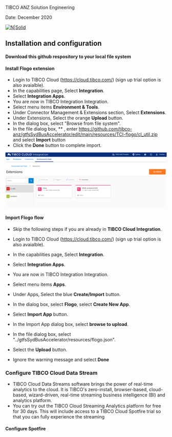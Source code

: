 
TIBCO ANZ Solution Engineering

Date: December 2020

[![N|Solid](https://docs.tibco.com/pub/businessevents-standard/5.4.0/doc/html/static/logo.png)](https://tibco.com)


## Installation and configuration
#### Download this github respository to your local file system

#### Install Flogo extension
  - Login to TIBCO Cloud (https://cloud.tibco.com/) (sign up trial option is also avaialble).
  - In the capabilities page, Select **Integration**.
  - Select **Integration Apps**. 
  - You are now in TIBCO Integration Integration.
  - Select menu items **Environment & Tools**.
  - Under Connector Management & Extensions section, Select **Extensions**. 
  - Under Extensions, Select the orange **Upload** button.
  - In the dialog box, select "Browse from file system". 
  - In the file dialog box, 
** , enter https://github.com/tibco-anz/gtfsSydBusAccelerator/edit/main/resources/TCI-flogo/cl_util.zip and select **Import** button
  - Click the **Done** button to complete import.
  
  ![Flogo Extension](./images/FlogoExtension.png)

#### Import Flogo flow
  - Skip the following steps if you are already in **TIBCO Cloud Integration**.
  - Login to TIBCO Cloud (https://cloud.tibco.com/) (sign up trial option is also avaialble).
  - In the capabilities page, Select **Integration**.
  - Select **Integration Apps**. 
  - You are now in TIBCO Integration Integration.
  
  - Select menu items **Apps**.
  - Under Apps, Select the blue **Create/Import** button.
  - In the dialog box, select **Flogo**, select **Create New App**.
  - Select **Import App** button.
  - In the Import App dialog box, select **browse to upload**.
  - In the file dialog box, select "../gtfsSydBusAccelerator/resources/flogo.json".
  - Select the **Upload** button.
  - Ignore the warning message and select **Done**
  

### Configure TIBCO Cloud Data Stream
  - TIBCO Cloud Data Streams software brings the power of real-time analytics to the cloud. It is TIBCO's zero-install, browser-based, cloud-based, wizard-driven, real-time streaming business intelligence (BI) and analytics platform. 
  - You can try out the TIBCO Cloud Streaming Analytics platform for free for 30 days. This will include access to a TIBCO Cloud Spotfire trial so that you can fully experience the streaming 
  
#### Configure Spotfire

